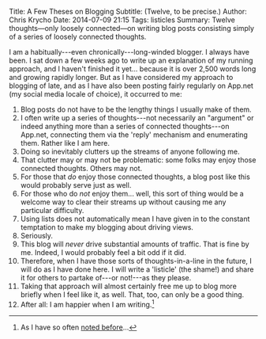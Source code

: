 Title: A Few Theses on Blogging
Subtitle: (Twelve, to be precise.)
Author: Chris Krycho
Date: 2014-07-09 21:15
Tags: listicles
Summary: Twelve thoughts&mdash;only loosely connected&mdash;on writing blog posts consisting simply of a series of loosely connected thoughts.

I am a habitually---even chronically---long-winded blogger. I always have been.
I sat down a few weeks ago to write up an explanation of my running approach,
and I haven't finished it yet... because it is over 2,500 words long and growing
rapidly longer. But as I have considered my approach to blogging of late, and as
I have also been posting fairly regularly on App.net (my social media locale of
choice), it occurred to me:

 1. Blog posts do not have to be the lengthy things I usually make of them.
 2. I often write up a series of thoughts---not necessarily an "argument" or
    indeed anything more than a series of connected thoughts---on App.net,
    connecting them via the 'reply' mechanism and enumerating them. Rather like
    I am here.
 3. Doing so inevitably clutters up the streams of anyone following me.
 4. That clutter may or may not be problematic: some folks may enjoy those
    connected thoughts. Others may not.
 5. For those that *do* enjoy those connected thoughts, a blog post like this
    would probably serve just as well.
 6. For those who do *not* enjoy them... well, this sort of thing would be a
    welcome way to clear their streams up without causing me any particular
    difficulty.
 7. Using lists does not automatically mean I have given in to the constant
    temptation to make my blogging about driving views.
 8. Seriously.
 9. This blog will *never* drive substantial amounts of traffic. That is fine by
    me. Indeed, I would probably feel a bit odd if it did.
10. Therefore, when I have those sorts of thoughts-in-a-line in the future, I
    will do as I have done here. I will write a 'listicle' (the shame!) and
    share it for others to partake of---or not!---as they please.
11. Taking that approach will almost certainly free me up to blog more briefly
    when I feel like it, as well. That, too, can only be a good thing.
12. After all: I am happier when I am writing.[^12]

[^12]: As I have so often [noted before](http://www.chriskrycho.com/2014/the-long-race.html)...